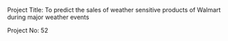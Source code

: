 Project Title: To predict the sales of weather sensitive products of Walmart during major weather events

Project No: 52

